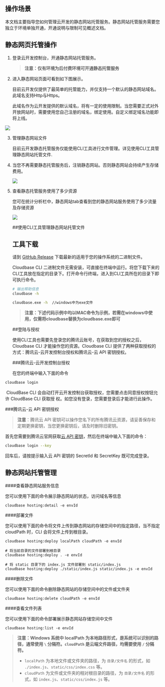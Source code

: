 ## 操作场景
本文档主要指导您如何管理云开发的静态网站托管服务。静态网站托管服务需要您独立于环境单独开通，开通说明与限制可见概述文档。

## 静态网页托管操作
1. 登录云开发控制台，开通静态网站托管服务。

   > **注意：仅有环境为后付费环境可开通静态托管服务**

2. 进入静态网站页面可看到如下图展示。

   目前云开发仅提供了最简单的托管能力，并仅支持一个默认的静态网站域名。此域名支持Http与Https。

   此域名作为云开发提供的默认域名，将有一定的使用限制。当您需要正式对外开放网站时，需要使用您自己注册的域名，绑定使用。自定义绑定域名功能即将上线。


![](https://main.qcloudimg.com/raw/abe93715e186f615beeaa3eb9028d5b0.png)

3. 管理静态网站文件

   目前云开发静态托管服务仅能使用CLI工具进行文件管理。详见使用CLI工具管理静态网站托管文件.

4. 当您不再需要静态托管服务后，注销静态网站。否则静态网站会持续产生存储费用。

   ![](https://main.qcloudimg.com/raw/e57c7f24cb1734ff1d6662efbefcadc2.png)

5. 查看静态托管服务使用了多少资源

   您可在统计分析栏中，静态网站tab查看到您的静态网站服务使用了多少流量及存储资源

   ![](https://main.qcloudimg.com/raw/a7f3226bbbb577e9f5be564dac2bc7a1.png)



   ##使用CLI工具管理静态网站托管文件

   ## 工具下载

   请到 [GitHub Release](https://github.com/TencentCloudBase/cloudbase-cli/releases) 下载最新的适用于您的操作系统的二进制文件。

   Cloudbase CLI 二进制文件无需安装，可直接在终端中运行。将您下载下来的CLI工具放在指定的目录下。打开命令行终端，进入到CLI工具所在的目录下即可执行命令。

   ```sh
   # 输出帮助信息
   cloudbase -h
   
   cloudbase.exe -h  //windows中为exe文件
   ```

   > **注意：下述代码示例中均以MAC命令为示例，若需在windows中使用，仅需将cloudbase替换为cloudbase.exe即可**

   ##登陆与授权

   使用CLI工具也需要先登录您的腾讯云账号，在获取到您的授权之后，Cloudbase CLI 才能操作您的资源。Cloudbase CLI 提供了两种获取授权的方式：腾讯云-云开发控制台授权和腾讯云-云 API 密钥授权。

   ###腾讯云-云开发控制台授权

   在您的终端中输入下面的命令	

```sh
cloudbase login
```

​	CloudBase CLI 会自动打开云开发控制台获取授权，您需要点击同意授权按钮允许 CloudBase CLI 获取授		   权。如您没有登录，您需要登录后才能进行此操作。

###腾讯云-云 API 密钥授权

> **注意**：腾讯云 API 密钥可以操作您名下的所有腾讯云资源，请妥善保存和定期更换密钥，当您更换密钥后，请及时删除旧密钥。

首先您需要到腾讯云官网获取[云 API 密钥](https://console.cloud.tencent.com/cam/capi)，然后在终端中输入下面的命令：

```sh
cloudbase login --key
```

回车后，请按提示输入云 API 密钥的 SecretId 和 SecretKey 既可完成登录。

## 静态网站托管管理

####查看静态网站服务信息

您可以使用下面的命令展示静态网站的状态，访问域名等信息

```
cloudbase hosting:detail -e envId
```

####部署文件

您可以使用下面的命令将文件上传到静态网站的存储空间中的指定路径，当不指定 cloudPath 时，CLI 会将文件上传到根目录。

```
cloudbase hosting:deploy localPath cloudPath -e envId
```

```
# 将当前目录的文件部署到根目录
cloudbase hosting:deploy . -e envId

# 将 static 目录下的 index.js 文件部署到 static/index.js
cloudbase hosting:deploy ./static/index.js static/index.js -e envId
```

####删除文件

您可以使用下面的命令删除静态网站的存储空间中的文件或文件夹

```
cloudbase hosting:delete cloudPath -e envId
```

####查看文件列表

您可以使用下面的命令部署展示静态网站存储空间中文件

```
cloudbase hosting:list -e envId
```



> **注意：Windows 系统中 localPath 为本地路径形式，是系统可以识别的路径，通常使用 `\` 分隔符。`cloudPath` 是云端文件路径，均需要使用 `/` 分隔符。**
>
> - `localPath` 为本地文件或文件夹的路径，为 `目录/文件名` 的形式，如 `./index.js`、`static/css/index.css` 等。
> - `cloudPath` 为文件或文件夹的相对根目录的路径，为 `目录/文件名` 的形式，如 `index.js`、`static/css/index.js` 等。